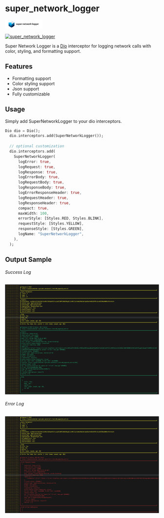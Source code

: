 # super_network_logger

<img   height="30" src="https://raw.githubusercontent.com/navneet-singh-profile/super_network_logger/main/images/logo.png">

[![super_network_logger](https://img.shields.io/pub/v/super_network_logger "super_network_logger")](https://github.com/navneet-singh-profile/super_network_logger "super_network_logger")

Super Network Logger is a [Dio](https://pub.dev/packages/dio) interceptor for logging network calls with color, styling, and formatting support.

## Features
- Formatting support
- Color styling support
- Json support
- Fully customizable

## Usage

Simply add SuperNetworkLogger to your dio interceptors.

```Dart
Dio dio = Dio();
  dio.interceptors.add(SuperNetworkLogger());

  // optional customization
  dio.interceptors.add(
    SuperNetworkLogger(
      logError: true,
      logRequest: true,
      logResponse: true,
      logErrorBody: true,
      logRequestBody: true,
      logResponseBody: true,
      logErrorResponseHeader: true,
      logRequestHeader: true,
      logResponseHeader: true,
      compact: true,
      maxWidth: 100,
      errorStyle: [Styles.RED, Styles.BLINK],
      requestStyle: [Styles.YELLOW],
      responseStyle: [Styles.GREEN],
      logName: "SuperNetworkLogger",
    ),
  );
```

## Output Sample

###### Success Log
![Success Log](https://raw.githubusercontent.com/navneet-singh-profile/super_network_logger/main/images/success_image.png "Success Log")

###### Error Log
![Error Log](https://raw.githubusercontent.com/navneet-singh-profile/super_network_logger/main/images/error_image.png "Error Log")